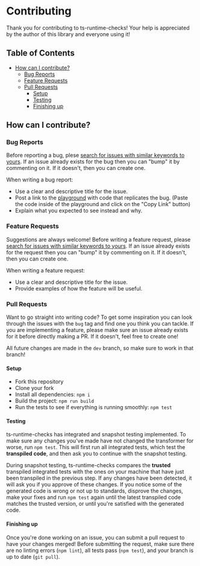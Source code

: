 # Contributing

Thank you for contributing to ts-runtime-checks! Your help is appreciated by the author of this library and everyone using it!

## Table of Contents

-   [How can I contribute?](#how-can-i-contribute)
    -   [Bug Reports](#bug-reports)
    -   [Feature Requests](#feature-requests)
    -   [Pull Requests](#pull-requests)
        -   [Setup](#setup)
        -   [Testing](#testing)
        -   [Finishing up](#finishing-up)

## How can I contribute?

### Bug Reports

Before reporting a bug, plese [search for issues with similar keywords to yours](https://github.com/GoogleFeud/ts-runtime-checks/issues?q=is%3Aissue+is%3Aopen). If an issue already exists for the bug then you can "bump" it by commenting on it. If it doesn't, then you can create one.

When writing a bug report:

-   Use a clear and descriptive title for the issue.
-   Post a link to the [playground](https://googlefeud.github.io/ts-runtime-checks/) with code that replicates the bug. (Paste the code inside of the playground and click on the "Copy Link" button)
-   Explain what you expected to see instead and why.

### Feature Requests

Suggestions are always welcome! Before writing a feature request, please [search for issues with similar keywords to yours](https://github.com/GoogleFeud/ts-runtime-checks/issues?q=is%3Aissue+is%3Aopen). If an issue already exists for the request then you can "bump" it by commenting on it. If it doesn't, then you can create one.

When writing a feature request:

-   Use a clear and descriptive title for the issue.
-   Provide examples of how the feature will be useful.

### Pull Requests

Want to go straight into writing code? To get some inspiration you can look through the issues with the `bug` tag and find one you think you can tackle. If you are implementing a feature, please make sure an issue already exists for it before directly making a PR. If it doesn't, feel free to create one!

All future changes are made in the `dev` branch, so make sure to work in that branch!

#### Setup

-   Fork this repository
-   Clone your fork
-   Install all dependencies: `npm i`
-   Build the project: `npm run build`
-   Run the tests to see if everything is running smoothly: `npm test`

#### Testing

ts-runtime-checks has integrated and snapshot testing implemented. To make sure any changes you've made have not changed the transformer for worse, run `npm test`. This will first run all integrated tests, which test the **transpiled code**, and then ask you to continue with the snapshot testing.

During snapshot testing, ts-runtime-checks compares the **trusted** transpiled integrated tests with the ones on your machine that have just been transpiled in the previous step. If any changes have been detected, it will ask you if you approve of these changes. If you notice some of the generated code is wrong or not up to standards, disprove the changes, make your fixes and run `npm test` again until the latest transpiled code matches the trusted version, or until you're satisfied with the generated code.

#### Finishing up

Once you're done working on an issue, you can submit a pull request to have your changes merged! Before submitting the request, make sure there are no linting errors (`npm lint`), all tests pass (`npm test`), and your branch is up to date (`git pull`).
